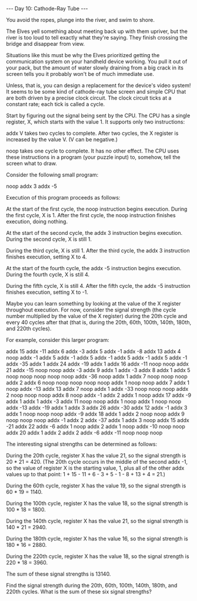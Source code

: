 --- Day 10: Cathode-Ray Tube ---

You avoid the ropes, plunge into the river, and swim to shore.

The Elves yell something about meeting back up with them upriver, 
but the river is too loud to tell exactly what they're saying. 
They finish crossing the bridge and disappear from view.

Situations like this must be why the Elves prioritized 
getting the communication system on your handheld device working. 
You pull it out of your pack, 
but the amount of water slowly draining from a big crack 
in its screen tells you it probably won't be of much immediate use.

Unless, that is, 
you can design a replacement for the device's video system! 
It seems to be some kind of cathode-ray tube screen 
and simple CPU that are both driven by a precise clock circuit. 
The clock circuit ticks at a constant rate; 
each tick is called a cycle.

Start by figuring out the signal being sent by the CPU. 
The CPU has a single register, X, which starts with the value 1. 
It supports only two instructions:

addx V takes two cycles to complete. 
After two cycles, the X register is increased by the value V. 
(V can be negative.)

noop takes one cycle to complete. 
It has no other effect.
The CPU uses these instructions in a program 
(your puzzle input) 
to, somehow, tell the screen what to draw.

Consider the following small program:

noop
addx 3
addx -5

Execution of this program proceeds as follows:

At the start of the first cycle, 
the noop instruction begins execution. 
During the first cycle, X is 1. 
After the first cycle, 
the noop instruction finishes execution, doing nothing.

At the start of the second cycle, 
the addx 3 instruction begins execution. 
During the second cycle, X is still 1.

During the third cycle, X is still 1. 
After the third cycle, 
the addx 3 instruction finishes execution, 
setting X to 4.

At the start of the fourth cycle, 
the addx -5 instruction begins execution. 
During the fourth cycle, X is still 4.

During the fifth cycle, X is still 4. 
After the fifth cycle, 
the addx -5 instruction finishes execution, 
setting X to -1.

Maybe you can learn something 
by looking at the value of the X register throughout execution. 
For now, 
consider the signal strength 
(the cycle number multiplied by the value of the X register) 
during the 20th cycle 
and every 40 cycles after that 
(that is, during the 20th, 60th, 100th, 140th, 180th, and 220th cycles).

For example, consider this larger program:

addx 15
addx -11
addx 6
addx -3
addx 5
addx -1
addx -8
addx 13
addx 4
noop
addx -1
addx 5
addx -1
addx 5
addx -1
addx 5
addx -1
addx 5
addx -1
addx -35
addx 1
addx 24
addx -19
addx 1
addx 16
addx -11
noop
noop
addx 21
addx -15
noop
noop
addx -3
addx 9
addx 1
addx -3
addx 8
addx 1
addx 5
noop
noop
noop
noop
noop
addx -36
noop
addx 1
addx 7
noop
noop
noop
addx 2
addx 6
noop
noop
noop
noop
noop
addx 1
noop
noop
addx 7
addx 1
noop
addx -13
addx 13
addx 7
noop
addx 1
addx -33
noop
noop
noop
addx 2
noop
noop
noop
addx 8
noop
addx -1
addx 2
addx 1
noop
addx 17
addx -9
addx 1
addx 1
addx -3
addx 11
noop
noop
addx 1
noop
addx 1
noop
noop
addx -13
addx -19
addx 1
addx 3
addx 26
addx -30
addx 12
addx -1
addx 3
addx 1
noop
noop
noop
addx -9
addx 18
addx 1
addx 2
noop
noop
addx 9
noop
noop
noop
addx -1
addx 2
addx -37
addx 1
addx 3
noop
addx 15
addx -21
addx 22
addx -6
addx 1
noop
addx 2
addx 1
noop
addx -10
noop
noop
addx 20
addx 1
addx 2
addx 2
addx -6
addx -11
noop
noop
noop

The interesting signal strengths can be determined as follows:

During the 20th cycle, 
register X has the value 21, 
so the signal strength is 20 * 21 = 420.
(The 20th cycle occurs in the middle of the second addx -1, 
so the value of register X is the starting value, 1, 
plus all of the other addx values up to that point: 
1 + 15 - 11 + 6 - 3 + 5 - 1 - 8 + 13 + 4 = 21.)

During the 60th cycle, 
register X has the value 19, 
so the signal strength is 60 * 19 = 1140.

During the 100th cycle, 
register X has the value 18, 
so the signal strength is 100 * 18 = 1800.

During the 140th cycle, 
register X has the value 21, 
so the signal strength is 140 * 21 = 2940.

During the 180th cycle, 
register X has the value 16, 
so the signal strength is 180 * 16 = 2880.

During the 220th cycle, 
register X has the value 18, 
so the signal strength is 220 * 18 = 3960.

The sum of these signal strengths is 13140.


Find the signal strength 
during the 20th, 60th, 100th, 140th, 180th, and 220th cycles. 
What is the sum of these six signal strengths?


